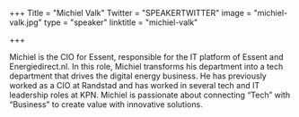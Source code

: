 +++
Title = "Michiel Valk"
Twitter = "SPEAKERTWITTER"
image = "michiel-valk.jpg"
type = "speaker"
linktitle = "michiel-valk"

+++

Michiel is the CIO for Essent, responsible for the IT platform of Essent and Energiedirect.nl. In this role, Michiel transforms his department into a tech department that drives the digital energy business. He has previously worked as a CIO at Randstad and has worked in several tech and IT leadership roles at KPN. Michiel is passionate about connecting “Tech” with “Business” to create value with innovative solutions.
